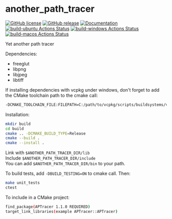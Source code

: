 # another_path_tracer

[![GitHub license](https://img.shields.io/github/license/guillaumetousignant/another_path_tracer.svg)](https://github.com/guillaumetousignant/another_path_tracer/blob/master/LICENSE) [![GitHub release](https://img.shields.io/github/release/guillaumetousignant/another_path_tracer.svg)](https://GitHub.com/guillaumetousignant/another_path_tracer/releases/) [![Documentation](https://codedocs.xyz/guillaumetousignant/another_path_tracer.svg)](https://codedocs.xyz/guillaumetousignant/another_path_tracer/) [![build-ubuntu Actions Status](https://github.com/guillaumetousignant/another_path_tracer/workflows/Ubuntu/badge.svg)](https://github.com/guillaumetousignant/another_path_tracer/actions) [![build-windows Actions Status](https://github.com/guillaumetousignant/another_path_tracer/workflows/Windows/badge.svg)](https://github.com/guillaumetousignant/another_path_tracer/actions) [![build-macos Actions Status](https://github.com/guillaumetousignant/another_path_tracer/workflows/macOS/badge.svg)](https://github.com/guillaumetousignant/another_path_tracer/actions)

Yet another path tracer

Dependencies:

- freeglut
- libpng
- libjpeg
- libtiff

If installing dependencies with vcpkg under windows, don't forget to add the CMake toolchain path to the cmake call:

```bash
-DCMAKE_TOOLCHAIN_FILE:FILEPATH=C:/path/to/vcpkg/scripts/buildsystems/vcpkg.cmake
```

Installation:

```bash
mkdir build
cd build
cmake .. -DCMAKE_BUILD_TYPE=Release
cmake --build .
cmake --install .
```

Link with `$ANOTHER_PATH_TRACER_DIR/lib`  
Include `$ANOTHER_PATH_TRACER_DIR/include`  
You can add `$ANOTHER_PATH_TRACER_DIR/bin` to your path.  

To build tests, add `-DBUILD_TESTING=ON` to cmake call. Then:

```bash
make unit_tests
ctest
```

To include in a CMake project:

```bash
find_package(APTracer 1.1.0 REQUIRED)
target_link_libraries(example APTracer::APTracer)
```
